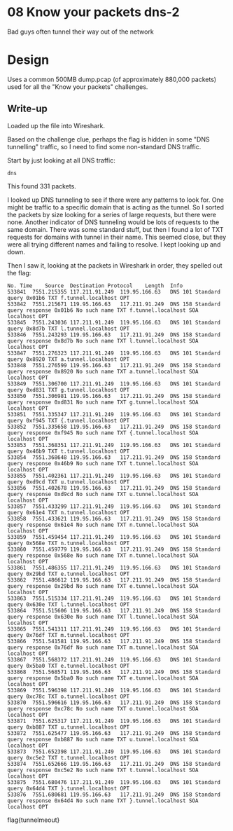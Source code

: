 # 08 Know your packets dns-2

Bad guys often tunnel their way out of the network

# Design

Uses a common 500MB dump.pcap (of approximately 880,000 packets) used for all
the "Know your packets" challenges.

## Write-up
Loaded up the file into Wireshark.

Based on the challenge clue, perhaps the flag is hidden in some "DNS
tunnelling" traffic, so I need to find some non-standard DNS traffic.

Start by just looking at all DNS traffic:

```
dns
```

This found 331 packets.

I looked up DNS tunneling to see if there were any patterns to look for. One
might be traffic to a specific domain that is acting as the tunnel. So I sorted
the packets by size looking for a series of large requests, but there were
none. Another indicator of DNS tunneling would be lots of requests to the same
domain. There was some standard stuff, but then I found a lot of TXT requests
for domains with tunnel in their name. This seemed close, but they were all
trying different names and failing to resolve. I kept looking up and down.

Then I saw it, looking at the packets in Wireshark in order, they spelled out the flag:

```
No.	Time	Source	Destination	Protocol	Length	Info
533841  7551.215355 117.211.91.249  119.95.166.63   DNS 101 Standard query 0x01b6 TXT f.tunnel.localhost OPT
533842	7551.215671	119.95.166.63	117.211.91.249	DNS	158	Standard query response 0x01b6 No such name TXT f.tunnel.localhost SOA localhost OPT
533845	7551.243036	117.211.91.249	119.95.166.63	DNS	101	Standard query 0x8d7b TXT l.tunnel.localhost OPT
533846	7551.243293	119.95.166.63	117.211.91.249	DNS	158	Standard query response 0x8d7b No such name TXT l.tunnel.localhost SOA localhost OPT
533847	7551.276323	117.211.91.249	119.95.166.63	DNS	101	Standard query 0x8920 TXT a.tunnel.localhost OPT
533848	7551.276599	119.95.166.63	117.211.91.249	DNS	158	Standard query response 0x8920 No such name TXT a.tunnel.localhost SOA localhost OPT
533849	7551.306700	117.211.91.249	119.95.166.63	DNS	101	Standard query 0xd831 TXT g.tunnel.localhost OPT
533850	7551.306981	119.95.166.63	117.211.91.249	DNS	158	Standard query response 0xd831 No such name TXT g.tunnel.localhost SOA localhost OPT
533851	7551.335347	117.211.91.249	119.95.166.63	DNS	101	Standard query 0xf945 TXT {.tunnel.localhost OPT
533852	7551.335658	119.95.166.63	117.211.91.249	DNS	158	Standard query response 0xf945 No such name TXT {.tunnel.localhost SOA localhost OPT
533853	7551.368351	117.211.91.249	119.95.166.63	DNS	101	Standard query 0x46b9 TXT t.tunnel.localhost OPT
533854	7551.368648	119.95.166.63	117.211.91.249	DNS	158	Standard query response 0x46b9 No such name TXT t.tunnel.localhost SOA localhost OPT
533855	7551.402361	117.211.91.249	119.95.166.63	DNS	101	Standard query 0xd9cd TXT u.tunnel.localhost OPT
533856	7551.402678	119.95.166.63	117.211.91.249	DNS	158	Standard query response 0xd9cd No such name TXT u.tunnel.localhost SOA localhost OPT
533857	7551.433299	117.211.91.249	119.95.166.63	DNS	101	Standard query 0x61e4 TXT n.tunnel.localhost OPT
533858	7551.433621	119.95.166.63	117.211.91.249	DNS	158	Standard query response 0x61e4 No such name TXT n.tunnel.localhost SOA localhost OPT
533859	7551.459454	117.211.91.249	119.95.166.63	DNS	101	Standard query 0x568e TXT n.tunnel.localhost OPT
533860	7551.459779	119.95.166.63	117.211.91.249	DNS	158	Standard query response 0x568e No such name TXT n.tunnel.localhost SOA localhost OPT
533861	7551.486355	117.211.91.249	119.95.166.63	DNS	101	Standard query 0x29bd TXT e.tunnel.localhost OPT
533862	7551.486612	119.95.166.63	117.211.91.249	DNS	158	Standard query response 0x29bd No such name TXT e.tunnel.localhost SOA localhost OPT
533863	7551.515334	117.211.91.249	119.95.166.63	DNS	101	Standard query 0x630e TXT l.tunnel.localhost OPT
533864	7551.515606	119.95.166.63	117.211.91.249	DNS	158	Standard query response 0x630e No such name TXT l.tunnel.localhost SOA localhost OPT
533865	7551.541311	117.211.91.249	119.95.166.63	DNS	101	Standard query 0x76df TXT m.tunnel.localhost OPT
533866	7551.541581	119.95.166.63	117.211.91.249	DNS	158	Standard query response 0x76df No such name TXT m.tunnel.localhost SOA localhost OPT
533867	7551.568372	117.211.91.249	119.95.166.63	DNS	101	Standard query 0x5ba0 TXT e.tunnel.localhost OPT
533868	7551.568571	119.95.166.63	117.211.91.249	DNS	158	Standard query response 0x5ba0 No such name TXT e.tunnel.localhost SOA localhost OPT
533869	7551.596398	117.211.91.249	119.95.166.63	DNS	101	Standard query 0xc78c TXT o.tunnel.localhost OPT
533870	7551.596616	119.95.166.63	117.211.91.249	DNS	158	Standard query response 0xc78c No such name TXT o.tunnel.localhost SOA localhost OPT
533871	7551.625317	117.211.91.249	119.95.166.63	DNS	101	Standard query 0xb887 TXT u.tunnel.localhost OPT
533872	7551.625477	119.95.166.63	117.211.91.249	DNS	158	Standard query response 0xb887 No such name TXT u.tunnel.localhost SOA localhost OPT
533873	7551.652398	117.211.91.249	119.95.166.63	DNS	101	Standard query 0xc5e2 TXT t.tunnel.localhost OPT
533874	7551.652666	119.95.166.63	117.211.91.249	DNS	158	Standard query response 0xc5e2 No such name TXT t.tunnel.localhost SOA localhost OPT
533875	7551.680476	117.211.91.249	119.95.166.63	DNS	101	Standard query 0x64d4 TXT }.tunnel.localhost OPT
533876	7551.680681	119.95.166.63	117.211.91.249	DNS	158	Standard query response 0x64d4 No such name TXT }.tunnel.localhost SOA localhost OPT
```

flag{tunnelmeout}
